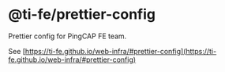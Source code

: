 # @ti-fe/prettier-config

Prettier config for PingCAP FE team.

See [https://ti-fe.github.io/web-infra/#prettier-config](https://ti-fe.github.io/web-infra/#prettier-config)
